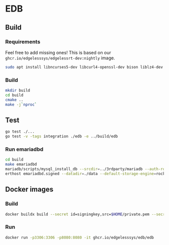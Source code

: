 # EDB

## Build
### Requirements
Feel free to add missing ones! This is based on our `ghcr.io/edgelesssys/edgelessrt-dev:nightly` image.
```sh
sudo apt install libncurses5-dev libcurl4-openssl-dev bison liblz4-dev bbe
```

### Build
```sh
mkdir build
cd build
cmake ..
make -j`nproc`
```

## Test
```sh
go test ./...
go test -v -tags integration ./edb -e ../build/edb
```

### Run emariadbd
```sh
cd build
make emariadbd
mariadb/scripts/mysql_install_db --srcdir=../3rdparty/mariadb --auth-root-authentication-method=normal
erthost emariadbd.signed --datadir=./data --default-storage-engine=rocksdb
```

## Docker images

### Build

```sh
docker buildx build --secret id=signingkey,src=$HOME/private.pem --secret id=repoaccess,src=$HOME/.netrc --tag ghcr.io/edgelesssys/edb/edb -f dockerfiles/Dockerfile.edb .
```

### Run

```sh
docker run -p3306:3306 -p8080:8080 -it ghcr.io/edgelesssys/edb/edb
```
